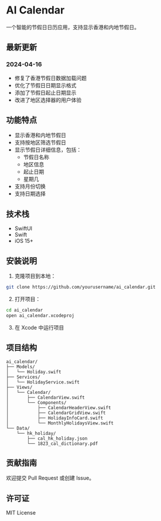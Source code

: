 # AI Calendar

一个智能的节假日日历应用，支持显示香港和内地节假日。

## 最新更新

### 2024-04-16
- 修复了香港节假日数据加载问题
- 优化了节假日日期显示格式
- 添加了节假日起止日期显示
- 改进了地区选择器的用户体验

## 功能特点

- 显示香港和内地节假日
- 支持按地区筛选节假日
- 显示节假日详细信息，包括：
  - 节假日名称
  - 地区信息
  - 起止日期
  - 星期几
- 支持月份切换
- 支持日期选择

## 技术栈

- SwiftUI
- Swift
- iOS 15+

## 安装说明

1. 克隆项目到本地：
```bash
git clone https://github.com/yourusername/ai_calendar.git
```

2. 打开项目：
```bash
cd ai_calendar
open ai_calendar.xcodeproj
```

3. 在 Xcode 中运行项目

## 项目结构

```
ai_calendar/
├── Models/
│   └── Holiday.swift
├── Services/
│   └── HolidayService.swift
├── Views/
│   └── Calendar/
│       ├── CalendarView.swift
│       └── Components/
│           ├── CalendarHeaderView.swift
│           ├── CalendarGridView.swift
│           ├── HolidayInfoCard.swift
│           └── MonthlyHolidaysView.swift
└── Data/
    └── hk_holiday/
        ├── cal_hk_holiday.json
        └── 1823_cal_dictionary.pdf
```

## 贡献指南

欢迎提交 Pull Request 或创建 Issue。

## 许可证

MIT License